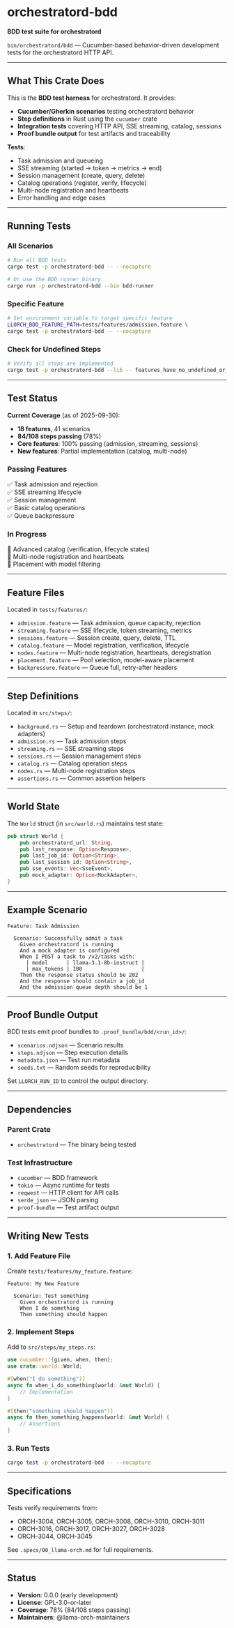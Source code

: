 # orchestratord-bdd

**BDD test suite for orchestratord**

`bin/orchestratord/bdd` — Cucumber-based behavior-driven development tests for the orchestratord HTTP API.

---

## What This Crate Does

This is the **BDD test harness** for orchestratord. It provides:

- **Cucumber/Gherkin scenarios** testing orchestratord behavior
- **Step definitions** in Rust using the `cucumber` crate
- **Integration tests** covering HTTP API, SSE streaming, catalog, sessions
- **Proof bundle output** for test artifacts and traceability

**Tests**:
- Task admission and queueing
- SSE streaming (started → token → metrics → end)
- Session management (create, query, delete)
- Catalog operations (register, verify, lifecycle)
- Multi-node registration and heartbeats
- Error handling and edge cases

---

## Running Tests

### All Scenarios

```bash
# Run all BDD tests
cargo test -p orchestratord-bdd -- --nocapture

# Or use the BDD runner binary
cargo run -p orchestratord-bdd --bin bdd-runner
```

### Specific Feature

```bash
# Set environment variable to target specific feature
LLORCH_BDD_FEATURE_PATH=tests/features/admission.feature \
cargo test -p orchestratord-bdd -- --nocapture
```

### Check for Undefined Steps

```bash
# Verify all steps are implemented
cargo test -p orchestratord-bdd --lib -- features_have_no_undefined_or_ambiguous_steps
```

---

## Test Status

**Current Coverage** (as of 2025-09-30):
- **18 features**, 41 scenarios
- **84/108 steps passing** (78%)
- **Core features**: 100% passing (admission, streaming, sessions)
- **New features**: Partial implementation (catalog, multi-node)

### Passing Features

✅ Task admission and rejection  
✅ SSE streaming lifecycle  
✅ Session management  
✅ Basic catalog operations  
✅ Queue backpressure  

### In Progress

🚧 Advanced catalog (verification, lifecycle states)  
🚧 Multi-node registration and heartbeats  
🚧 Placement with model filtering  

---

## Feature Files

Located in `tests/features/`:

- `admission.feature` — Task admission, queue capacity, rejection
- `streaming.feature` — SSE lifecycle, token streaming, metrics
- `sessions.feature` — Session create, query, delete, TTL
- `catalog.feature` — Model registration, verification, lifecycle
- `nodes.feature` — Multi-node registration, heartbeats, deregistration
- `placement.feature` — Pool selection, model-aware placement
- `backpressure.feature` — Queue full, retry-after headers

---

## Step Definitions

Located in `src/steps/`:

- `background.rs` — Setup and teardown (orchestratord instance, mock adapters)
- `admission.rs` — Task admission steps
- `streaming.rs` — SSE streaming steps
- `sessions.rs` — Session management steps
- `catalog.rs` — Catalog operation steps
- `nodes.rs` — Multi-node registration steps
- `assertions.rs` — Common assertion helpers

---

## World State

The `World` struct (in `src/world.rs`) maintains test state:

```rust
pub struct World {
    pub orchestratord_url: String,
    pub last_response: Option<Response>,
    pub last_job_id: Option<String>,
    pub last_session_id: Option<String>,
    pub sse_events: Vec<SseEvent>,
    pub mock_adapter: Option<MockAdapter>,
}
```

---

## Example Scenario

```gherkin
Feature: Task Admission

  Scenario: Successfully admit a task
    Given orchestratord is running
    And a mock adapter is configured
    When I POST a task to /v2/tasks with:
      | model      | llama-3.1-8b-instruct |
      | max_tokens | 100                   |
    Then the response status should be 202
    And the response should contain a job_id
    And the admission queue depth should be 1
```

---

## Proof Bundle Output

BDD tests emit proof bundles to `.proof_bundle/bdd/<run_id>/`:

- `scenarios.ndjson` — Scenario results
- `steps.ndjson` — Step execution details
- `metadata.json` — Test run metadata
- `seeds.txt` — Random seeds for reproducibility

Set `LLORCH_RUN_ID` to control the output directory.

---

## Dependencies

### Parent Crate

- `orchestratord` — The binary being tested

### Test Infrastructure

- `cucumber` — BDD framework
- `tokio` — Async runtime for tests
- `reqwest` — HTTP client for API calls
- `serde_json` — JSON parsing
- `proof-bundle` — Test artifact output

---

## Writing New Tests

### 1. Add Feature File

Create `tests/features/my_feature.feature`:

```gherkin
Feature: My New Feature

  Scenario: Test something
    Given orchestratord is running
    When I do something
    Then something should happen
```

### 2. Implement Steps

Add to `src/steps/my_steps.rs`:

```rust
use cucumber::{given, when, then};
use crate::world::World;

#[when("I do something")]
async fn when_i_do_something(world: &mut World) {
    // Implementation
}

#[then("something should happen")]
async fn then_something_happens(world: &mut World) {
    // Assertions
}
```

### 3. Run Tests

```bash
cargo test -p orchestratord-bdd -- --nocapture
```

---

## Specifications

Tests verify requirements from:
- ORCH-3004, ORCH-3005, ORCH-3008, ORCH-3010, ORCH-3011
- ORCH-3016, ORCH-3017, ORCH-3027, ORCH-3028
- ORCH-3044, ORCH-3045

See `.specs/00_llama-orch.md` for full requirements.

---

## Status

- **Version**: 0.0.0 (early development)
- **License**: GPL-3.0-or-later
- **Coverage**: 78% (84/108 steps passing)
- **Maintainers**: @llama-orch-maintainers
